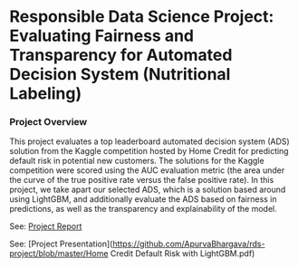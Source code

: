 # Responsible Data Science Project: Evaluating Fairness and Transparency for Automated Decision System (Nutritional Labeling)

### Project Overview
This project evaluates a top leaderboard automated decision system (ADS) solution from the Kaggle competition hosted by Home Credit for predicting default risk in potential new customers. The solutions for the Kaggle competition were scored using the AUC evaluation metric (the area under the curve of the true positive rate versus the false positive rate). In this project, we take apart our selected ADS, which is a solution based around using LightGBM, and additionally evaluate the ADS based on fairness in predictions, as well as the transparency and explainability of the model.

See: [Project Report](https://github.com/ApurvaBhargava/rds-project/blob/master/RDS_Final_Report.pdf)

See: [Project Presentation](https://github.com/ApurvaBhargava/rds-project/blob/master/Home Credit Default Risk with LightGBM.pdf)
